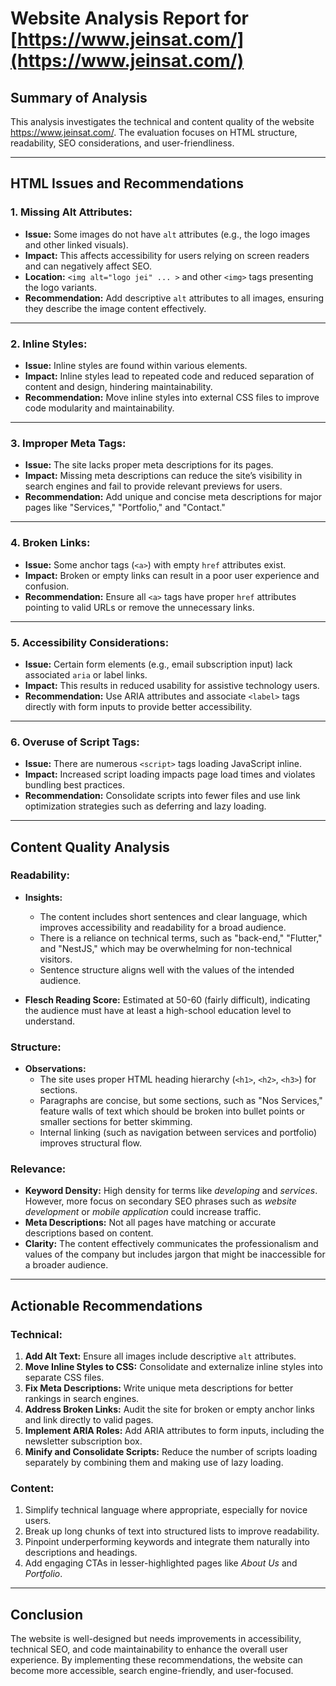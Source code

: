# Website Analysis Report for [https://www.jeinsat.com/](https://www.jeinsat.com/)

## Summary of Analysis
This analysis investigates the technical and content quality of the website https://www.jeinsat.com/. The evaluation focuses on HTML structure, readability, SEO considerations, and user-friendliness.

---

## HTML Issues and Recommendations

### **1. Missing Alt Attributes:**
- **Issue:** Some images do not have `alt` attributes (e.g., the logo images and other linked visuals).
- **Impact:** This affects accessibility for users relying on screen readers and can negatively affect SEO.
- **Location:** `<img alt="logo jei" ... >` and other `<img>` tags presenting the logo variants.
- **Recommendation:** Add descriptive `alt` attributes to all images, ensuring they describe the image content effectively.

---

### **2. Inline Styles:**
- **Issue:** Inline styles are found within various elements.
- **Impact:** Inline styles lead to repeated code and reduced separation of content and design, hindering maintainability.
- **Recommendation:** Move inline styles into external CSS files to improve code modularity and maintainability.

---

### **3. Improper Meta Tags:**
- **Issue:** The site lacks proper meta descriptions for its pages.
- **Impact:** Missing meta descriptions can reduce the site’s visibility in search engines and fail to provide relevant previews for users.
- **Recommendation:** Add unique and concise meta descriptions for major pages like "Services," "Portfolio," and "Contact."

---

### **4. Broken Links:**
- **Issue:** Some anchor tags (`<a>`) with empty `href` attributes exist.
- **Impact:** Broken or empty links can result in a poor user experience and confusion.
- **Recommendation:** Ensure all `<a>` tags have proper `href` attributes pointing to valid URLs or remove the unnecessary links.

---

### **5. Accessibility Considerations:**
- **Issue:** Certain form elements (e.g., email subscription input) lack associated `aria` or label links.
- **Impact:** This results in reduced usability for assistive technology users.
- **Recommendation:** Use ARIA attributes and associate `<label>` tags directly with form inputs to provide better accessibility.

---

### **6. Overuse of Script Tags:**
- **Issue:** There are numerous `<script>` tags loading JavaScript inline. 
- **Impact:** Increased script loading impacts page load times and violates bundling best practices.
- **Recommendation:** Consolidate scripts into fewer files and use link optimization strategies such as deferring and lazy loading.

---

## Content Quality Analysis

### **Readability:**
- **Insights:**
  - The content includes short sentences and clear language, which improves accessibility and readability for a broad audience.
  - There is a reliance on technical terms, such as "back-end," "Flutter," and "NestJS," which may be overwhelming for non-technical visitors.
  - Sentence structure aligns well with the values of the intended audience.

- **Flesch Reading Score:** Estimated at 50-60 (fairly difficult), indicating the audience must have at least a high-school education level to understand.

### **Structure:**
- **Observations:**
  - The site uses proper HTML heading hierarchy (`<h1>`, `<h2>`, `<h3>`) for sections.
  - Paragraphs are concise, but some sections, such as "Nos Services," feature walls of text which should be broken into bullet points or smaller sections for better skimming.
  - Internal linking (such as navigation between services and portfolio) improves structural flow.

### **Relevance:**
- **Keyword Density:** High density for terms like *developing* and *services*. However, more focus on secondary SEO phrases such as *website development* or *mobile application* could increase traffic.
- **Meta Descriptions:** Not all pages have matching or accurate descriptions based on content.
- **Clarity:** The content effectively communicates the professionalism and values of the company but includes jargon that might be inaccessible for a broader audience.

---

## Actionable Recommendations

### Technical:
1. **Add Alt Text:** Ensure all images include descriptive `alt` attributes.
2. **Move Inline Styles to CSS:** Consolidate and externalize inline styles into separate CSS files.
3. **Fix Meta Descriptions:** Write unique meta descriptions for better rankings in search engines.
4. **Address Broken Links:** Audit the site for broken or empty anchor links and link directly to valid pages.
5. **Implement ARIA Roles:** Add ARIA attributes to form inputs, including the newsletter subscription box.
6. **Minify and Consolidate Scripts:** Reduce the number of scripts loading separately by combining them and making use of lazy loading.

### Content:
1. Simplify technical language where appropriate, especially for novice users.
2. Break up long chunks of text into structured lists to improve readability.
3. Pinpoint underperforming keywords and integrate them naturally into descriptions and headings.
4. Add engaging CTAs in lesser-highlighted pages like *About Us* and *Portfolio*.

---

## Conclusion
The website is well-designed but needs improvements in accessibility, technical SEO, and code maintainability to enhance the overall user experience. By implementing these recommendations, the website can become more accessible, search engine-friendly, and user-focused.